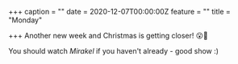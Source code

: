 +++
caption = ""
date = 2020-12-07T00:00:00Z
feature = ""
title = "Monday"

+++
Another new week and Christmas is getting closer! 😮🎅

You should watch _Mirakel_ if you haven't already - good show :)